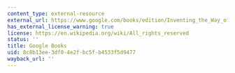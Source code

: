 ```yaml
---
content_type: external-resource
external_url: https://www.google.com/books/edition/Inventing_the_Way_of_the_Samurai/xc1LBAAAQBAJ?hl=en&gbpv=1
has_external_license_warning: true
license: https://en.wikipedia.org/wiki/All_rights_reserved
status: ''
title: Google Books
uid: 8c8b13ee-3df0-4e2f-bc5f-b4533f5d9477
wayback_url: ''
---
```

